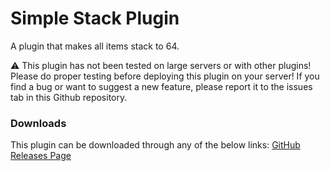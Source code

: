# Simple Stack Plugin
A plugin that makes all items stack to 64.

:warning: This plugin has not been tested on large servers or with other plugins! Please do proper testing before 
deploying this plugin on your server! If you find a bug or want to suggest a new feature, please report it to
the issues tab in this Github repository.

### Downloads

This plugin can be downloaded through any of the below links:
[GitHub Releases Page](https://github.com/Mikedeejay2/SimpleStackPlugin/releases)
